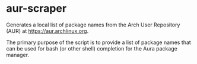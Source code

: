 aur-scraper
===========

Generates a local list of package names from the Arch User Repository (AUR) at https://aur.archlinux.org.

The primary purpose of the script is to provide a list of package names that can be used for bash (or other shell) completion for the Aura package manager.
